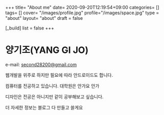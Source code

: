 +++
title= "About me"
date= 2020-09-20T12:19:54+09:00
categories= []
tags= []
cover= "/images/profile.jpg"
profile="/images/space.jpg"
type = "about"
layout= "about"
draft = false

[_build]
    list = false
+++


양기조(YANG GI JO)  
===

e-mail: second28200@gmail.com

웹개발을 위주로 하지만 필요에 따라 안드로이드도 합니다.

컴퓨터를 전공하고 있습니다.
대학원은 안가요 안가

디자인은 전공은 아니지만 같이 공부해보고 싶습니다.

더 자세한 정보는 블로그 다 만들고 쓸게요